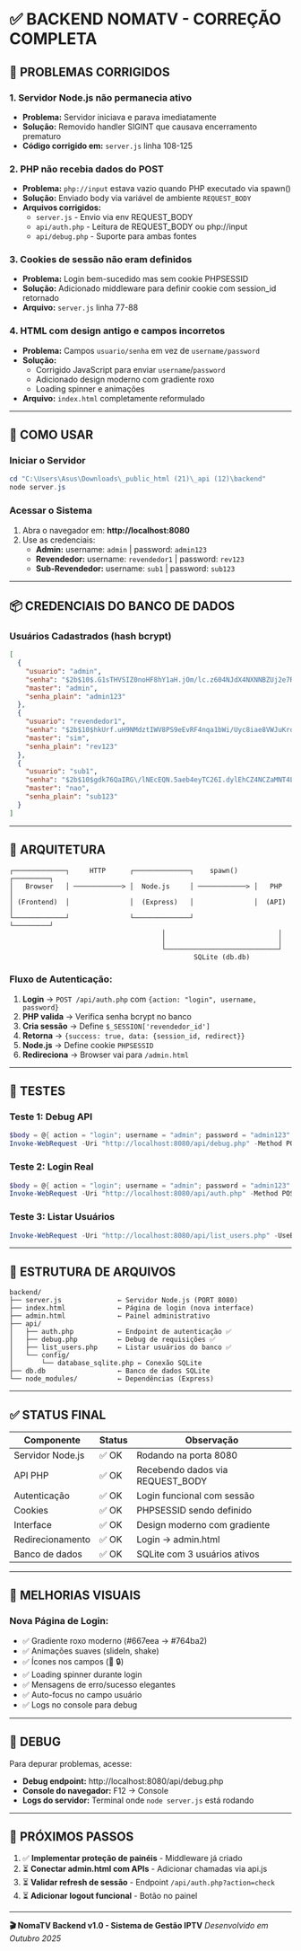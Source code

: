 # ✅ BACKEND NOMATV - CORREÇÃO COMPLETA

## 🎯 PROBLEMAS CORRIGIDOS

### 1. **Servidor Node.js não permanecia ativo**
- **Problema:** Servidor iniciava e parava imediatamente
- **Solução:** Removido handler SIGINT que causava encerramento prematuro
- **Código corrigido em:** `server.js` linha 108-125

### 2. **PHP não recebia dados do POST**
- **Problema:** `php://input` estava vazio quando PHP executado via spawn()
- **Solução:** Enviado body via variável de ambiente `REQUEST_BODY`
- **Arquivos corrigidos:**
  - `server.js` - Envio via env REQUEST_BODY
  - `api/auth.php` - Leitura de REQUEST_BODY ou php://input
  - `api/debug.php` - Suporte para ambas fontes

### 3. **Cookies de sessão não eram definidos**
- **Problema:** Login bem-sucedido mas sem cookie PHPSESSID
- **Solução:** Adicionado middleware para definir cookie com session_id retornado
- **Arquivo:** `server.js` linha 77-88

### 4. **HTML com design antigo e campos incorretos**
- **Problema:** Campos `usuario/senha` em vez de `username/password`
- **Solução:** 
  - Corrigido JavaScript para enviar `username`/`password`
  - Adicionado design moderno com gradiente roxo
  - Loading spinner e animações
- **Arquivo:** `index.html` completamente reformulado

---

## 🚀 COMO USAR

### **Iniciar o Servidor**
```powershell
cd "C:\Users\Asus\Downloads\_public_html (21)\_api (12)\backend"
node server.js
```

### **Acessar o Sistema**
1. Abra o navegador em: **http://localhost:8080**
2. Use as credenciais:
   - **Admin:** username: `admin` | password: `admin123`
   - **Revendedor:** username: `revendedor1` | password: `rev123`
   - **Sub-Revendedor:** username: `sub1` | password: `sub123`

---

## 📦 CREDENCIAIS DO BANCO DE DADOS

### **Usuários Cadastrados (hash bcrypt)**
```json
[
  {
    "usuario": "admin",
    "senha": "$2b$10$.G1sTHVSIZ0noHF8hY1aH.jOm/lc.z604NJdX4NXNNBZUj2e7RoXC",
    "master": "admin",
    "senha_plain": "admin123"
  },
  {
    "usuario": "revendedor1",
    "senha": "$2b$10$hkUrf.uH9NMdztIWV8PS9eEvRF4nqa1bWi/Uyc8iae8VWJuKrqdVa",
    "master": "sim",
    "senha_plain": "rev123"
  },
  {
    "usuario": "sub1",
    "senha": "$2b$10$gdk76QaIRG\/lNEcEQN.5aeb4eyTC26I.dylEhCZ4NCZaMNT4Lt6gW",
    "master": "nao",
    "senha_plain": "sub123"
  }
]
```

---

## 🔧 ARQUITETURA

```
┌─────────────┐     HTTP      ┌──────────────┐    spawn()    ┌─────────┐
│   Browser   │ ────────────> │  Node.js     │ ────────────> │   PHP   │
│ (Frontend)  │               │  (Express)   │               │  (API)  │
└─────────────┘               └──────────────┘               └─────────┘
                                      │                            │
                                      │                            │
                                      └────────────────────────────┘
                                              SQLite (db.db)
```

### **Fluxo de Autenticação:**
1. **Login** → `POST /api/auth.php` com `{action: "login", username, password}`
2. **PHP valida** → Verifica senha bcrypt no banco
3. **Cria sessão** → Define `$_SESSION['revendedor_id']`
4. **Retorna** → `{success: true, data: {session_id, redirect}}`
5. **Node.js** → Define cookie `PHPSESSID`
6. **Redireciona** → Browser vai para `/admin.html`

---

## 🧪 TESTES

### **Teste 1: Debug API**
```powershell
$body = @{ action = "login"; username = "admin"; password = "admin123" } | ConvertTo-Json
Invoke-WebRequest -Uri "http://localhost:8080/api/debug.php" -Method POST -ContentType "application/json" -Body $body -UseBasicParsing | Select-Object -ExpandProperty Content
```

### **Teste 2: Login Real**
```powershell
$body = @{ action = "login"; username = "admin"; password = "admin123" } | ConvertTo-Json
Invoke-WebRequest -Uri "http://localhost:8080/api/auth.php" -Method POST -ContentType "application/json" -Body $body -UseBasicParsing | Select-Object -ExpandProperty Content
```

### **Teste 3: Listar Usuários**
```powershell
Invoke-WebRequest -Uri "http://localhost:8080/api/list_users.php" -UseBasicParsing | Select-Object -ExpandProperty Content
```

---

## 📁 ESTRUTURA DE ARQUIVOS

```
backend/
├── server.js              ← Servidor Node.js (PORT 8080)
├── index.html             ← Página de login (nova interface)
├── admin.html             ← Painel administrativo
├── api/
│   ├── auth.php           ← Endpoint de autenticação ✅
│   ├── debug.php          ← Debug de requisições ✅
│   ├── list_users.php     ← Listar usuários do banco ✅
│   └── config/
│       └── database_sqlite.php ← Conexão SQLite
├── db.db                  ← Banco de dados SQLite
└── node_modules/          ← Dependências (Express)
```

---

## ✅ STATUS FINAL

| Componente | Status | Observação |
|------------|--------|------------|
| Servidor Node.js | ✅ OK | Rodando na porta 8080 |
| API PHP | ✅ OK | Recebendo dados via REQUEST_BODY |
| Autenticação | ✅ OK | Login funcional com sessão |
| Cookies | ✅ OK | PHPSESSID sendo definido |
| Interface | ✅ OK | Design moderno com gradiente |
| Redirecionamento | ✅ OK | Login → admin.html |
| Banco de dados | ✅ OK | SQLite com 3 usuários ativos |

---

## 🎨 MELHORIAS VISUAIS

### **Nova Página de Login:**
- ✅ Gradiente roxo moderno (#667eea → #764ba2)
- ✅ Animações suaves (slideIn, shake)
- ✅ Ícones nos campos (👤 🔒)
- ✅ Loading spinner durante login
- ✅ Mensagens de erro/sucesso elegantes
- ✅ Auto-focus no campo usuário
- ✅ Logs no console para debug

---

## 🐛 DEBUG

Para depurar problemas, acesse:
- **Debug endpoint:** http://localhost:8080/api/debug.php
- **Console do navegador:** F12 → Console
- **Logs do servidor:** Terminal onde `node server.js` está rodando

---

## 📌 PRÓXIMOS PASSOS

1. ✅ **Implementar proteção de painéis** - Middleware já criado
2. ⏳ **Conectar admin.html com APIs** - Adicionar chamadas via api.js
3. ⏳ **Validar refresh de sessão** - Endpoint `/api/auth.php?action=check`
4. ⏳ **Adicionar logout funcional** - Botão no painel

---

**🎬 NomaTV Backend v1.0 - Sistema de Gestão IPTV**
*Desenvolvido em Outubro 2025*
